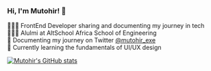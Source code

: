 ### Hi, I'm Mutohir! 👋

👨🏾‍💻 FrontEnd Developer sharing and documenting my journey in tech <br>
👨🏽‍🎓 Alulmi at AltSchool Africa School of Engineering <br>
📜 Documenting my journey on Twitter [@mutohir_exe](https://twitter.com/mutohir_exe) <br>
💭 Currently learning the fundamentals of UI/UX design

<!-- GitHub stats from https://github.com/anuraghazra/github-readme-stats -->
[![Mutohir's GitHub stats](https://github-readme-stats.vercel.app/api?username=Mutohi-R&show_icons=true&theme=radical)](https://github.com/anuraghazra/github-readme-stats)

<!--
**Mutohi-R/Mutohi-R** is a ✨ _special_ ✨ repository because its `README.md` (this file) appears on your GitHub profile.

Here are some ideas to get you started:

- 🔭 I’m currently working on ...
- 🌱 I’m currently learning ...
- 👯 I’m looking to collaborate on ...
- 🤔 I’m looking for help with ...
- 💬 Ask me about ...
- 📫 How to reach me: ...
- 😄 Pronouns: ...
- ⚡ Fun fact: ...
-->
